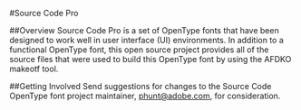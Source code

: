 #Source Code Pro

##Overview
Source Code Pro is a set of OpenType fonts that have been designed to work well
in user interface (UI) environments. In addition to a functional OpenType font, this open
source project provides all of the source files that were used to build this OpenType font
by using the AFDKO makeotf tool.

##Getting Involved
Send suggestions for changes to the Source Code OpenType font project maintainer,
phunt@adobe.com, for consideration.
